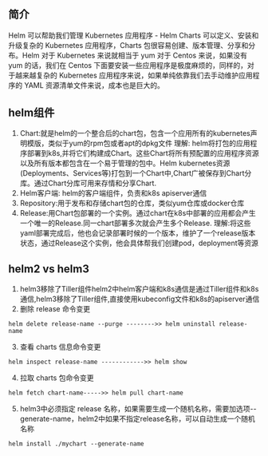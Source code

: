 #

## 简介

Helm 可以帮助我们管理 Kubernetes 应用程序 - Helm Charts 可以定义、安装和升级复杂的 Kubernetes 应用程序，Charts 包很容易创建、版本管理、分享和分布。Helm 对于 Kubernetes 来说就相当于 yum 对于 Centos 来说，如果没有 yum 的话，我们在 Centos 下面要安装一些应用程序是极度麻烦的，同样的，对于越来越复杂的 Kubernetes 应用程序来说，如果单纯依靠我们去手动维护应用程序的 YAML 资源清单文件来说，成本也是巨大的。

## helm组件

1. Chart:就是helm的一个整合后的chart包，包含一个应用所有的kubernetes声明模版，类似于yum的rpm包或者apt的dpkg文件
理解:
helm将打包的应用程序部署到k8s,并将它们构建成Chart。这些Chart将所有预配置的应用程序资源以及所有版本都包含在一个易于管理的包中。Helm kubernetes资源(Deployments、Services等)打包到一个Chart中,Chart广被保存到Chart分库。通过Chart分库可用来存情和分享Chart.
2. Helm客户端: helm的客户端组件，负责和k8s apiserver通信
3. Repository:用于发布和存储chart包的仓库，类似yum仓库或docker仓库
4. Release:用Chart包部署的一个实例。通过chart在k8s中部署的应用都会产生一个唯一的Release.同一chart部署多次就会产生多个Release.
    理解:将这些yaml部署完成后，他也会记录部署时候的一个版本，维护了一个release版本状态，通过Release这个实例，他会具体帮我们创建pod，deployment等资源

## helm2 vs helm3

1. helm3移除了Tiller组件helm2中helm客户端和k8s通信是通过Tiller组件和k8s通信,helm3移除了Tiller组件,直接使用kubeconfig文件和k8s的apiserver通信
2. 删除 release 命令变更

```shell
helm delete release-name --purge -------->> helm uninstall release-name
```

3. 查看 charts 信息命令变更

```shell
helm inspect release-name ------------>> helm show
```

4. 拉取 charts 包命令变更

```shell
helm fetch chart-name----->> helm pull chart-name
```

5. helm3中必须指定 release 名称，如果需要生成一个随机名称，需要加选项--generate-name，helm2中如果不指定release名称，可以自动生成一个随机名称

```shell
helm install ./mychart --generate-name
```
